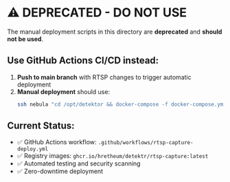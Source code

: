 # ⚠️ DEPRECATED - DO NOT USE

The manual deployment scripts in this directory are **deprecated** and **should not be used**.

## Use GitHub Actions CI/CD instead:

1. **Push to main branch** with RTSP changes to trigger automatic deployment
2. **Manual deployment** should use:
   ```bash
   ssh nebula "cd /opt/detektor && docker-compose -f docker-compose.yml -f docker-compose.rtsp.yml up -d rtsp-capture"
   ```

## Current Status:
- ✅ GitHub Actions workflow: `.github/workflows/rtsp-capture-deploy.yml`
- ✅ Registry images: `ghcr.io/hretheum/detektr/rtsp-capture:latest`
- ✅ Automated testing and security scanning
- ✅ Zero-downtime deployment
